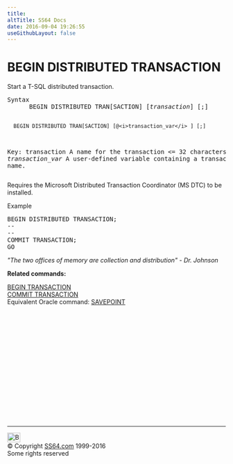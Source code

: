 ```yaml
---
title:
altTitle: SS64 Docs
date: 2016-09-04 19:26:55
useGithubLayout: false
---
```

<!-- #BeginLibraryItem "/Library/head_sql.lbi" --><!-- #EndLibraryItem --><h1>BEGIN DISTRIBUTED TRANSACTION </h1>
<p>Start  a T-SQL distributed transaction.</p>
<pre>Syntax
      BEGIN DISTRIBUTED TRAN[SACTION] [<i>transaction</i>] [;]

      BEGIN DISTRIBUTED TRAN[SACTION] [@<i>transaction_var</i> ] [;]

 Key:
   transaction     A name for the transaction &lt;= 32 characters.
   <i>transaction_var</i> A user-defined variable containing a transaction name.
</pre>
<p>    Requires the Microsoft Distributed Transaction Coordinator (MS DTC) to be installed. </p>
<p>Example</p>
<pre>BEGIN DISTRIBUTED TRANSACTION;<br>--
--<br>COMMIT TRANSACTION;<br>GO</pre>
<p><span class="quote"><i>"The two offices of memory are collection and distribution"
- Dr. Johnson</i></span></p>
<p><b>Related commands:</b></p>
<p><a href="trans_b.html">BEGIN TRANSACTION</a> <br>
  <a href="trans_c.html">COMMIT TRANSACTION</a><br>
Equivalent Oracle command:   <a href="../ora/savepoint.html">SAVEPOINT</a></p><!-- #BeginLibraryItem "/Library/foot_sql.lbi" --><p>
<!-- ss64-sql -->
<ins class="adsbygoogle" style="display:inline-block;width:300px;height:250px" data-ad-client="ca-pub-6140977852749469" data-ad-slot="6953563613"></ins>
<script>
(adsbygoogle = window.adsbygoogle || []).push({});
</script></p>
<hr>
<div id="bl" class="footer"><a href="trans_dist.html#"><img src="../images/top.png" width="30" height="22" alt="Back to the Top"></a></div>
<div id="br" class="footer, tagline">© Copyright <a href="../index.html">SS64.com</a> 1999-2016<br>
Some rights reserved</div><!-- #EndLibraryItem -->

